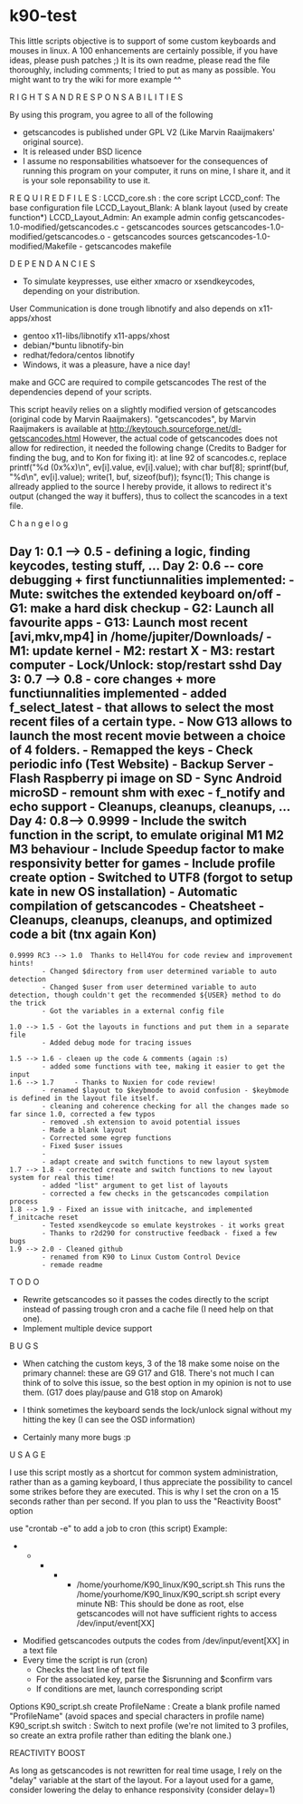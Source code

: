 k90-test
========
This little scripts objective is to support of some custom keyboards and mouses in linux.
A 100 enhancements are certainly possible, if you have ideas, please push patches ;)
It is its own readme, please read the file thoroughly, including comments; I tried to put as many as possible.
You might want to try the wiki for more example ^^

R I G H T S  A N D  R E S P O N S A B I L I T I E S 

By using this program, you agree to all of the following
- getscancodes is published under GPL V2 (Like Marvin Raaijmakers' original source).  
- It is released under BSD licence
- I assume no responsabilities whatsoever for the consequences of running this program on your computer, it runs on mine, I share it, and it is your sole reponsability to use it.

R E Q U I R E D  F I L E S :
LCCD_core.sh : the core script
LCCD_conf: The base configuration file
LCCD_Layout_Blank: A blank layout (used by create function*)
LCCD_Layout_Admin: An example admin config
getscancodes-1.0-modified/getscancodes.c - getscancodes sources
getscancodes-1.0-modified/getscancodes.o - getscancodes sources
getscancodes-1.0-modified/Makefile - getscancodes makefile

D E P E N D A N C I E S 

  - To simulate keypresses, use either xmacro or xsendkeycodes, depending on your distribution.
  
User Communication is done trough libnotify and also depends on x11-apps/xhost
  - gentoo x11-libs/libnotify x11-apps/xhost
  - debian/*buntu libnotify-bin
  - redhat/fedora/centos libnotify
  - Windows, it was a pleasure, have a nice day!

make and GCC are required to compile getscancodes
The rest of the dependencies depend of your scripts.

This script heavily relies on a slightly modified version of getscancodes (original code by Marvin Raaijmakers).
"getscancodes", by Marvin Raaijmakers is available at http://keytouch.sourceforge.net/dl-getscancodes.html
However, the actual code of getscancodes does not allow for redirection, it needed the following change (Credits to Badger for finding the bug, and to Kon for fixing it): 
at line 92 of scancodes.c, replace 
	printf("%d (0x%x)\n", ev[i].value, ev[i].value);
with
	char buf[8]; sprintf(buf, "%d\n", ev[i].value); write(1, buf, sizeof(buf)); fsync(1);
This change is allready applied to the source I hereby provide, it allows to redirect it's output (changed the way it buffers), thus to collect the scancodes in a text file.

C h a n g e l o g 

Day 1: 0.1 --> 0.5 - defining a logic, finding keycodes, testing stuff, ...
Day 2: 0.6 -- core debugging + first functiunnalities implemented:
		- Mute: switches the extended keyboard on/off
	  	- G1: make a hard disk checkup
		- G2: Launch all favourite apps
		- G13: Launch most recent [avi,mkv,mp4] in /home/jupiter/Downloads/
		- M1: update kernel
		- M2: restart X
		- M3: restart computer
		- Lock/Unlock: stop/restart sshd
Day 3: 0.7 --> 0.8 - core changes + more functiunnalities implemented
		- added f_select_latest - that allows to select the most recent files of a certain type.
		- Now G13 allows to launch the most recent movie between a choice of 4 folders.
		- Remapped the keys
		- Check periodic info (Test Website)
		- Backup Server
		- Flash Raspberry pi image on SD
		- Sync Android microSD
		- remount shm with exec
		- f_notify and echo support
		- Cleanups, cleanups, cleanups, ... 
Day 4: 0.8--> 0.9999 	- Include the switch function in the script, to emulate original M1 M2 M3 behaviour
			- Include Speedup factor to make responsivity better for games
			- Include profile create option
			- Switched to UTF8 (forgot to setup kate in new OS installation)
			- Automatic compilation of getscancodes
			- Cheatsheet
			- Cleanups, cleanups, cleanups, and optimized code a bit (tnx again Kon)
-----------------------------------------------
	0.9999 RC3 --> 1.0	Thanks to Hell4You for code review and improvement hints!
			- Changed $directory from user determined variable to auto detection
			- Changed $user from user determined variable to auto detection, though couldn't get the recommended ${USER} method to do the trick
			- Got the variables in a external config file

	1.0 --> 1.5	- Got the layouts in functions and put them in a separate file
			- Added debug mode for tracing issues

	1.5 --> 1.6	- cleaen up the code & comments (again :s)
			- added some functions with tee, making it easier to get the input
	1.6 --> 1.7     - Thanks to Nuxien for code review!
			- renamed $layout to $keybmode to avoid confusion - $keybmode is defined in the layout file itself.
			- cleaning and coherence checking for all the changes made so far since 1.0, corrected a few typos
			- removed .sh extension to avoid potential issues
			- Made a blank layout
			- Corrected some egrep functions
			- Fixed $user issues
			- 
			- adapt create and switch functions to new layout system
	1.7 --> 1.8	- corrected create and switch functions to new layout system for real this time!
			- added "list" argument to get list of layouts
			- corrected a few checks in the getscancodes compilation process
	1.8 --> 1.9	- Fixed an issue with initcache, and implemented f_initcache reset
			- Tested xsendkeycode so emulate keystrokes - it works great 
			- Thanks to r2d290 for constructive feedback - fixed a few bugs
	1.9 --> 2.0	- Cleaned github
			- renamed from K90 to Linux Custom Control Device
			- remade readme


T O D O 

- Rewrite getscancodes so it passes the codes directly to the script instead of passing trough cron and a cache file (I need help on that one).
- Implement multiple device support

B U G S 

- When catching the custom keys, 3 of the 18 make some noise on the primary channel: these are G9 G17 and G18.  There's not much I can think of to solve this issue, so the best option in my opinion is not to use them. (G17 does play/pause and G18 stop on Amarok)

- I think sometimes the keyboard sends the lock/unlock signal without my hitting the key (I can see the OSD information)

- Certainly many more bugs :p

U S A G E 

I use this script mostly as a shortcut for common system administration, rather than as a gaming keyboard, I thus appreciate the possibility to cancel some strikes before they are executed.
This is why I set the cron on a 15 seconds rather than per second.  If you plan to uss the "Reactivity Boost" option

use "crontab -e" to add a job to cron (this script)
Example:
* * * * * /home/yourhome/K90_linux/K90_script.sh
This runs the /home/yourhome/K90_linux/K90_script.sh script every minute
NB: This should be done as root, else getscancodes will not have sufficient rights to access /dev/input/event[XX]
- Modified getscancodes outputs the codes from /dev/input/event[XX] in a text file
- Every time the script is run (cron)
	- Checks the last line of text file
	- For the associated key, parse the $isrunning and $confirm vars
	- If conditions are met, launch corresponding script

Options
K90_script.sh create ProfileName : Create a blank profile named "ProfileName" (avoid spaces and special characters in profile name)
K90_script.sh switch : Switch to next profile (we're not limited to 3 profiles, so create an extra profile rather than editing the blank one.)


REACTIVITY BOOST 

As long as getscancodes is not rewritten for real time usage, I rely on the "delay" variable at the start of the layout.
For a layout used for a game, consider lowering the delay to enhance responsivity (consider delay=1)